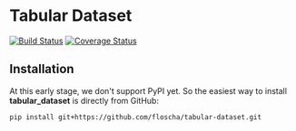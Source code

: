 # Tabular Dataset

[![Build Status](https://travis-ci.com/floscha/tabular-dataset.svg?branch=master)](https://travis-ci.com/floscha/tabular-dataset)
[![Coverage Status](https://coveralls.io/repos/github/floscha/tabular-dataset/badge.svg?branch=master)](https://coveralls.io/github/floscha/tabular-dataset?branch=master)

## Installation

At this early stage, we don't support PyPI yet. So the easiest way to install **tabular_dataset** is directly from GitHub:
```bash
pip install git+https://github.com/floscha/tabular-dataset.git
```
